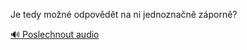 
Je tedy možné odpovědět na ni jednoznačně záporně?

[🔊 Poslechnout audio](/data/7-paragraphs/audio/chapter_78/para_001-Je-tedy-mon-odpovdt-na-ni-jednoznan-zporn.mp3)
